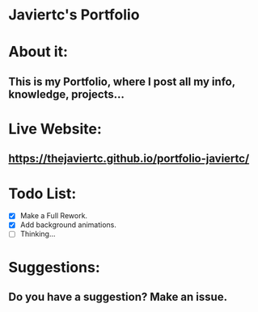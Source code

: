 # **Javiertc's Portfolio**
<!-- ![Javiertc's Portfolio](https://thejaviertc.github.io/portfolio-javiertc/static/media/steamstats.c83daab1.png) -->

# **About it:**
## **This is my Portfolio, where I post all my info, knowledge, projects...**

# **Live Website:**
## **https://thejaviertc.github.io/portfolio-javiertc/**

# **Todo List:**
- [x] Make a Full Rework.
- [x] Add background animations.
- [ ] Thinking...

# **Suggestions:**
## **Do you have a suggestion? Make an issue.**
